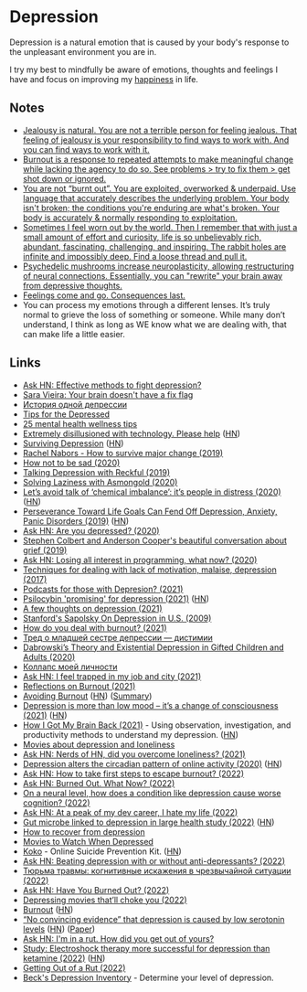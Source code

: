 # Depression

Depression is a natural emotion that is caused by your body's response to the unpleasant environment you are in.

I try my best to mindfully be aware of emotions, thoughts and feelings I have and focus on improving my [happiness](../life/happiness.md) in life.

## Notes

- [Jealousy is natural. You are not a terrible person for feeling jealous. That feeling of jealousy is your responsibility to find ways to work with. And you can find ways to work with it.](https://twitter.com/gildedspine/status/1291863161486880770)
- [Burnout is a response to repeated attempts to make meaningful change while lacking the agency to do so. See problems > try to fix them > get shot down or ignored.](https://twitter.com/marcysutton/status/1292971874570256385)
- [You are not “burnt out”. You are exploited, overworked & underpaid. Use language that accurately describes the underlying problem. Your body isn't broken; the conditions you're enduring are what's broken. Your body is accurately & normally responding to exploitation.](https://twitter.com/Hood_Biologist/status/1387941182781771777)
- [Sometimes I feel worn out by the world. Then I remember that with just a small amount of effort and curiosity, life is so unbelievably rich, abundant, fascinating, challenging, and inspiring. The rabbit holes are infinite and impossibly deep. Find a loose thread and pull it.](https://twitter.com/jacksondahl/status/1410052629602783232)
- [Psychedelic mushrooms increase neuroplasticity, allowing restructuring of neural connections. Essentially, you can "rewrite" your brain away from depressive thoughts.](https://www.reddit.com/r/RationalPsychonaut/comments/prz8z5/a_bit_skeptical_about_shrooms_helping_with/)
- [Feelings come and go. Consequences last.](https://www.youtube.com/watch?v=TVgQ_tgWMyU)
- You can process my emotions through a different lenses. It’s truly normal to grieve the loss of something or someone. While many don’t understand, I think as long as WE know what we are dealing with, that can make life a little easier.

## Links

- [Ask HN: Effective methods to fight depression?](https://news.ycombinator.com/item?id=16922738)
- [Sara Vieira: Your brain doesn't have a fix flag](https://www.youtube.com/watch?v=bovBQtB_PDo)
- [История одной депрессии](https://tonsky.livejournal.com/317265.html)
- [Tips for the Depressed](https://nplusonemag.com/online-only/online-only/tips-for-the-depressed/)
- [25 mental health wellness tips](https://www.thisisbrave.org/2020/03/26/25-mental-health-wellness-tips-for-quarantine-by-eileen-feliciano/)
- [Extremely disillusioned with technology. Please help](https://gist.github.com/mGBUfLn9/7cadffcf7c3c23b7376350165a67735f) ([HN](https://news.ycombinator.com/item?id=23072333))
- [Surviving Depression](https://vishnu.tech/posts/surviving-depression/) ([HN](https://news.ycombinator.com/item?id=23250234))
- [Rachel Nabors - How to survive major change (2019)](https://www.youtube.com/watch?v=2XRgPzAYJZ4)
- [How not to be sad (2020)](https://ldeming.posthaven.com/how-not-to-be-sad)
- [Talking Depression with Reckful (2019)](https://www.youtube.com/watch?v=LZVTbFuZrNw)
- [Solving Laziness with Asmongold (2020)](https://www.youtube.com/watch?v=WQ5bkdFuFhg)
- [Let’s avoid talk of ‘chemical imbalance’: it’s people in distress (2020)](https://psyche.co/ideas/lets-avoid-talk-of-chemical-imbalance-its-people-in-distress) ([HN](https://news.ycombinator.com/item?id=23858294))
- [Perseverance Toward Life Goals Can Fend Off Depression, Anxiety, Panic Disorders (2019)](https://www.apa.org/news/press/releases/2019/05/goals-perseverance) ([HN](https://www.apa.org/news/press/releases/2019/05/goals-perseverance))
- [Ask HN: Are you depressed? (2020)](https://news.ycombinator.com/item?id=25096877)
- [Stephen Colbert and Anderson Cooper's beautiful conversation about grief (2019)](https://www.youtube.com/watch?v=YB46h1koicQ)
- [Ask HN: Losing all interest in programming, what now? (2020)](https://news.ycombinator.com/item?id=25374140)
- [Techniques for dealing with lack of motivation, malaise, depression (2017)](https://www.youtube.com/watch?v=i7kh8pNRWOo)
- [Podcasts for those with Depresion? (2021)](https://www.reddit.com/r/podcasts/comments/mk8a1b/podcasts_for_those_with_depresion/)
- [Psilocybin 'promising' for depression (2021)](https://www.bbc.com/news/health-56745139) ([HN](https://news.ycombinator.com/item?id=26816444))
- [A few thoughts on depression (2021)](https://noahpinion.substack.com/p/a-few-thoughts-on-depression)
- [Stanford's Sapolsky On Depression in U.S. (2009)](https://www.youtube.com/watch?v=NOAgplgTxfc)
- [How do you deal with burnout? (2021)](https://news.ycombinator.com/item?id=27593136)
- [Тред о младшей сестре депрессии — дистимии](https://twitter.com/youtalk_therapy/status/1407666225476476933)
- [Dabrowski’s Theory and Existential Depression in Gifted Children and Adults (2020)](https://www.davidsongifted.org/gifted-blog/dabrowskis-theory-and-existential-depression-in-gifted-children-and-adults/)
- [Коллапс моей личности](https://www.youtube.com/watch?v=5pkrlZGFzF0)
- [Ask HN: I feel trapped in my job and city (2021)](https://news.ycombinator.com/item?id=28200727)
- [Reflections on Burnout (2021)](https://medium.com/@vaidehijoshi/reflections-on-burnout-bea0ebf87b9)
- [Avoiding Burnout](https://andrewdumont.me/avoiding-burnout/) ([HN](https://news.ycombinator.com/item?id=5630445)) ([Summary](https://twitter.com/senotrusov/status/1439103386964615170))
- [Depression is more than low mood – it’s a change of consciousness (2021)](https://psyche.co/ideas/depression-is-more-than-low-mood-its-a-change-of-consciousness) ([HN](https://news.ycombinator.com/item?id=29223641))
- [How I Got My Brain Back (2021)](https://every.to/superorganizers/how-i-got-my-brain-back) - Using observation, investigation, and productivity methods to understand my depression. ([HN](https://news.ycombinator.com/item?id=29263182))
- [Movies about depression and loneliness](https://www.reddit.com/r/MovieSuggestions/comments/rbsltf/suggest_me_movies_about_depression_and_loneliness/)
- [Ask HN: Nerds of HN, did you overcome loneliness? (2021)](https://news.ycombinator.com/item?id=29748257)
- [Depression alters the circadian pattern of online activity (2020)](https://www.nature.com/articles/s41598-020-74314-3) ([HN](https://news.ycombinator.com/item?id=29761701))
- [Ask HN: How to take first steps to escape burnout? (2022)](https://news.ycombinator.com/item?id=29776218)
- [Ask HN: Burned Out. What Now? (2022)](https://news.ycombinator.com/item?id=30000069)
- [On a neural level, how does a condition like depression cause worse cognition? (2022)](https://www.reddit.com/r/askscience/comments/sawfex/on_a_neural_level_how_does_a_condition_like/)
- [Ask HN: At a peak of my dev career, I hate my life (2022)](https://news.ycombinator.com/item?id=30132560)
- [Gut microbe linked to depression in large health study (2022)](https://www.science.org/content/article/gut-microbe-linked-depression-large-health-study) ([HN](https://news.ycombinator.com/item?id=30235378))
- [How to recover from depression](https://www.youtube.com/watch?v=TVgQ_tgWMyU)
- [Movies to Watch When Depressed](https://www.reddit.com/r/MovieSuggestions/comments/t9ugd0/requesting_movies_to_watch_when_depressed/)
- [Koko](https://www.kokocares.org/) - Online Suicide Prevention Kit. ([HN](https://news.ycombinator.com/item?id=30813527))
- [Ask HN: Beating depression with or without anti-depressants? (2022)](https://news.ycombinator.com/item?id=30923701)
- [Тюрьма травмы: когнитивные искажения в чрезвычайной ситуации (2022)](https://www.youtube.com/watch?v=WOUcSv7A8_0)
- [Ask HN: Have You Burned Out? (2022)](https://news.ycombinator.com/item?id=31642123)
- [Depressing movies that’ll choke you (2022)](https://www.reddit.com/r/MovieSuggestions/comments/vy4ndu/depressing_movies_thatll_choke_you/)
- [Burnout](https://commoncog.com/g/burnout/) ([HN](https://news.ycombinator.com/item?id=32160212))
- [“No convincing evidence” that depression is caused by low serotonin levels](https://www.bmj.com/content/378/bmj.o1808) ([HN](https://news.ycombinator.com/item?id=32160703)) ([Paper](https://pubmed.ncbi.nlm.nih.gov/35854107/))
- [Ask HN: I'm in a rut. How did you get out of yours?](https://news.ycombinator.com/item?id=32226910)
- [Study: Electroshock therapy more successful for depression than ketamine (2022)](https://today.uconn.edu/2022/10/electroshock-therapy-more-successful-for-depression-than-ketamine/) ([HN](https://news.ycombinator.com/item?id=33310076))
- [Getting Out of a Rut (2022)](https://news.ycombinator.com/item?id=33297934)
- [Beck's Depression Inventory](https://psycho-tests.com/test/becks-depression-inventory) - Determine your level of depression.
